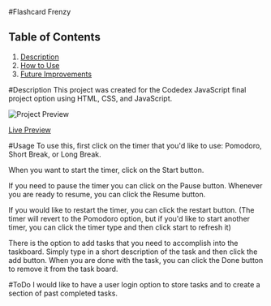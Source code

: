 #Flashcard Frenzy
## Table of Contents
1. [Description](#Description)
2. [How to Use](#Usage)
3. [Future Improvements](#ToDo)


#Description
This project was created for the Codedex JavaScript final project option using HTML, CSS, and JavaScript. 

![Project Preview](https://firebasestorage.googleapis.com/v0/b/codedex-io.appspot.com/o/community%2Ffinal-project%2Fpost%2FgF476udi9G5p5n8leR3S%2FScreenshot%202023-12-27%20085614.png?alt=media&token=2706ac1b-4808-480f-bb3e-203150b8516a)

[Live Preview](https://pomodoro-kuklinski.vercel.app/)

#Usage
To use this, first click on the timer that you'd like to use: Pomodoro, Short Break, or Long Break.

When you want to start the timer, click on the Start button.

If you need to pause the timer you can click on the Pause button. Whenever you are ready to resume, you can click the Resume button.

If you would like to restart the timer, you can click the restart button. 
(The timer will revert to the Pomodoro option, but if you'd like to start another timer, you can click the timer type and then click start to refresh it)

There is the option to add tasks that you need to accomplish into the taskboard. Simply type in a short description of the task and then click the add button.
When you are done with the task, you can click the Done button to remove it from the task board.

#ToDo
I would like to have a user login option to store tasks and to create a section of past completed tasks. 
